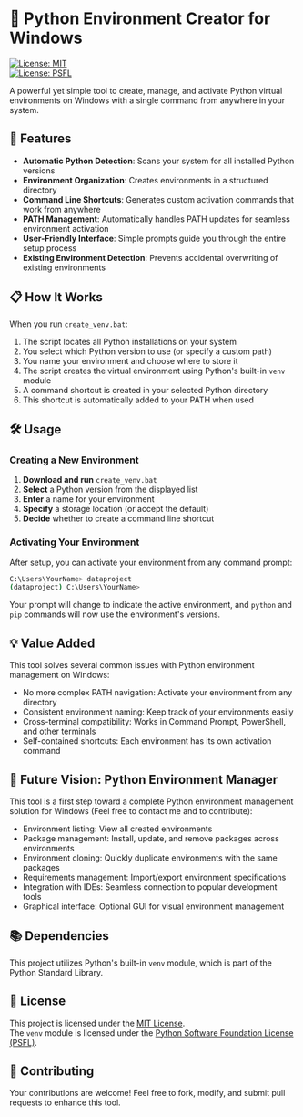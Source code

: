 # 🐍 Python Environment Creator for Windows

[![License: MIT](https://img.shields.io/badge/License-MIT-yellow.svg)](https://opensource.org/licenses/MIT)  
[![License: PSFL](https://img.shields.io/badge/License-PSFL-blue.svg)](https://docs.python.org/3/license.html)

A powerful yet simple tool to create, manage, and activate Python virtual environments on Windows with a single command from anywhere in your system.

## 🚀 Features

- **Automatic Python Detection**: Scans your system for all installed Python versions  
- **Environment Organization**: Creates environments in a structured directory  
- **Command Line Shortcuts**: Generates custom activation commands that work from anywhere  
- **PATH Management**: Automatically handles PATH updates for seamless environment activation  
- **User-Friendly Interface**: Simple prompts guide you through the entire setup process  
- **Existing Environment Detection**: Prevents accidental overwriting of existing environments  

## 📋 How It Works

When you run `create_venv.bat`:

1. The script locates all Python installations on your system  
2. You select which Python version to use (or specify a custom path)  
3. You name your environment and choose where to store it  
4. The script creates the virtual environment using Python's built-in `venv` module  
5. A command shortcut is created in your selected Python directory 
6. This shortcut is automatically added to your PATH when used  

## 🛠️ Usage

### Creating a New Environment

1. **Download and run** `create_venv.bat`  
2. **Select** a Python version from the displayed list  
3. **Enter** a name for your environment  
4. **Specify** a storage location (or accept the default)  
5. **Decide** whether to create a command line shortcut  

### Activating Your Environment

After setup, you can activate your environment from any command prompt:

```bash
C:\Users\YourName> dataproject
(dataproject) C:\Users\YourName>
```

Your prompt will change to indicate the active environment, and `python` and `pip` commands will now use the environment's versions.

## 💡 Value Added

This tool solves several common issues with Python environment management on Windows:

- No more complex PATH navigation: Activate your environment from any directory  
- Consistent environment naming: Keep track of your environments easily  
- Cross-terminal compatibility: Works in Command Prompt, PowerShell, and other terminals  
- Self-contained shortcuts: Each environment has its own activation command  

## 🔮 Future Vision: Python Environment Manager

This tool is a first step toward a complete Python environment management solution for Windows (Feel free to contact me and to contribute):

- Environment listing: View all created environments  
- Package management: Install, update, and remove packages across environments  
- Environment cloning: Quickly duplicate environments with the same packages  
- Requirements management: Import/export environment specifications  
- Integration with IDEs: Seamless connection to popular development tools  
- Graphical interface: Optional GUI for visual environment management  

## 📚 Dependencies

This project utilizes Python's built-in `venv` module, which is part of the Python Standard Library.

## 📄 License

This project is licensed under the [MIT License](https://opensource.org/licenses/MIT).  
The `venv` module is licensed under the [Python Software Foundation License (PSFL)](https://docs.python.org/3/license.html).

## 🤝 Contributing

Your contributions are welcome! Feel free to fork, modify, and submit pull requests to enhance this tool.
